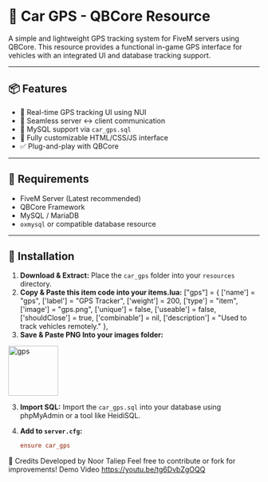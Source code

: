# 🚗 Car GPS - QBCore Resource

A simple and lightweight GPS tracking system for FiveM servers using QBCore. This resource provides a functional in-game GPS interface for vehicles with an integrated UI and database tracking support.

---

## 📦 Features

- 📍 Real-time GPS tracking UI using NUI
- 🔁 Seamless server ↔ client communication
- 💾 MySQL support via `car_gps.sql`
- 🎨 Fully customizable HTML/CSS/JS interface
- ✅ Plug-and-play with QBCore

---

## 🧰 Requirements

- FiveM Server (Latest recommended)
- QBCore Framework
- MySQL / MariaDB
- `oxmysql` or compatible database resource

---

## 🚀 Installation

1. **Download & Extract:**
   Place the `car_gps` folder into your `resources` directory.
2. **Copy & Paste this item code into your items.lua:**
    ["gps"] = {
    ['name'] = "gps",
    ['label'] = "GPS Tracker",
    ['weight'] = 200,
    ['type'] = "item",
    ['image'] = "gps.png",
    ['unique'] = false,
    ['useable'] = false,
    ['shouldClose'] = true,
    ['combinable'] = nil,
    ['description'] = "Used to track vehicles remotely."
},
3. **Save & Paste PNG Into your images folder:**

<img width="100" height="100" alt="gps" src="https://github.com/user-attachments/assets/9ef3c5bd-3ee1-4aea-b46f-38a0ff889966" />

3. **Import SQL:**
   Import the `car_gps.sql` into your database using phpMyAdmin or a tool like HeidiSQL.

4. **Add to `server.cfg`:**

   ```cfg
   ensure car_gps


🤝 Credits
Developed by Noor Taliep
Feel free to contribute or fork for improvements!
Demo Video
https://youtu.be/tg6DvbZgOQQ
